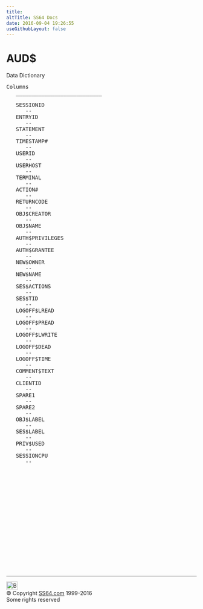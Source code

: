 ```yaml
---
title:
altTitle: SS64 Docs
date: 2016-09-04 19:26:55
useGithubLayout: false
---
```

<!-- #BeginLibraryItem "/Library/head_orad.lbi" --><!-- #EndLibraryItem --><h1>AUD$</h1> 
<p>Data Dictionary</p> 
 
<pre>Columns
   ___________________________
 
   SESSIONID
      --
   ENTRYID
      --
   STATEMENT
      --
   TIMESTAMP#
      --
   USERID
      --
   USERHOST
      --
   TERMINAL
      --
   ACTION#
      --
   RETURNCODE
      --
   OBJ$CREATOR
      --
   OBJ$NAME
      --
   AUTH$PRIVILEGES
      --
   AUTH$GRANTEE
      --
   NEW$OWNER
      --
   NEW$NAME
      --
   SES$ACTIONS
      --
   SES$TID
      --
   LOGOFF$LREAD
      --
   LOGOFF$PREAD
      --
   LOGOFF$LWRITE
      --
   LOGOFF$DEAD
      --
   LOGOFF$TIME
      --
   COMMENT$TEXT
      --
   CLIENTID
      --
   SPARE1
      --
   SPARE2
      --
   OBJ$LABEL
      --
   SES$LABEL
      --
   PRIV$USED
      --
   SESSIONCPU
      --

</pre><!-- #BeginLibraryItem "/Library/foot_orad.lbi" --><p>
<!-- oracle-footer -->
<ins class="adsbygoogle" style="display:inline-block;width:300px;height:250px" data-ad-client="ca-pub-6140977852749469" data-ad-slot="4275490898"></ins>
<script>
(adsbygoogle = window.adsbygoogle || []).push({});
</script></p>
<hr>
<div id="bl" class="footer"><a href="AUD$.html#"><img src="../images/top.png" width="30" height="22" alt="Back to the Top"></a></div>
<div id="br" class="footer, tagline">© Copyright <a href="../index.html">SS64.com</a> 1999-2016<br>
Some rights reserved</div>
<!-- #EndLibraryItem -->

